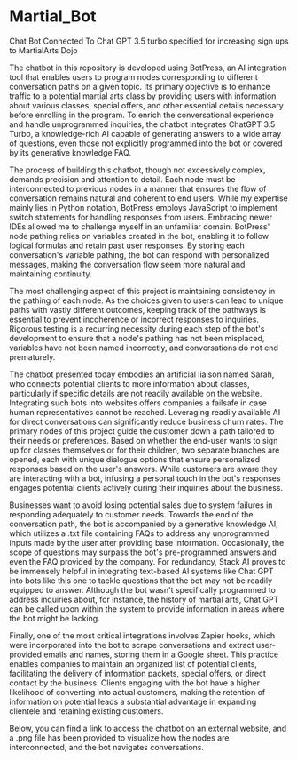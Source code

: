 # Martial_Bot
Chat Bot Connected To Chat GPT 3.5 turbo specified for increasing sign ups to MartialArts Dojo


The chatbot in this repository is developed using BotPress, an AI integration tool that enables users to program nodes corresponding to different conversation paths on a given topic. Its primary objective is to enhance traffic to a potential martial arts class by providing users with information about various classes, special offers, and other essential details necessary before enrolling in the program. To enrich the conversational experience and handle unprogrammed inquiries, the chatbot integrates ChatGPT 3.5 Turbo, a knowledge-rich AI capable of generating answers to a wide array of questions, even those not explicitly programmed into the bot or covered by its generative knowledge FAQ.</n>

The process of building this chatbot, though not excessively complex, demands precision and attention to detail. Each node must be interconnected to previous nodes in a manner that ensures the flow of conversation remains natural and coherent to end users. While my expertise mainly lies in Python notation, BotPress employs JavaScript to implement switch statements for handling responses from users. Embracing newer IDEs allowed me to challenge myself in an unfamiliar domain. BotPress' node pathing relies on variables created in the bot, enabling it to follow logical formulas and retain past user responses. By storing each conversation's variable pathing, the bot can respond with personalized messages, making the conversation flow seem more natural and maintaining continuity.

The most challenging aspect of this project is maintaining consistency in the pathing of each node. As the choices given to users can lead to unique paths with vastly different outcomes, keeping track of the pathways is essential to prevent incoherence or incorrect responses to inquiries. Rigorous testing is a recurring necessity during each step of the bot's development to ensure that a node's pathing has not been misplaced, variables have not been named incorrectly, and conversations do not end prematurely.

The chatbot presented today embodies an artificial liaison named Sarah, who connects potential clients to more information about classes, particularly if specific details are not readily available on the website. Integrating such bots into websites offers companies a failsafe in case human representatives cannot be reached. Leveraging readily available AI for direct conversations can significantly reduce business churn rates. The primary nodes of this project guide the customer down a path tailored to their needs or preferences. Based on whether the end-user wants to sign up for classes themselves or for their children, two separate branches are opened, each with unique dialogue options that ensure personalized responses based on the user's answers. While customers are aware they are interacting with a bot, infusing a personal touch in the bot's responses engages potential clients actively during their inquiries about the business.

Businesses want to avoid losing potential sales due to system failures in responding adequately to customer needs. Towards the end of the conversation path, the bot is accompanied by a generative knowledge AI, which utilizes a .txt file containing FAQs to address any unprogrammed inputs made by the user after providing base information. Occasionally, the scope of questions may surpass the bot's pre-programmed answers and even the FAQ provided by the company. For redundancy, Stack AI proves to be immensely helpful in integrating text-based AI systems like Chat GPT into bots like this one to tackle questions that the bot may not be readily equipped to answer. Although the bot wasn't specifically programmed to address inquiries about, for instance, the history of martial arts, Chat GPT can be called upon within the system to provide information in areas where the bot might be lacking.

Finally, one of the most critical integrations involves Zapier hooks, which were incorporated into the bot to scrape conversations and extract user-provided emails and names, storing them in a Google sheet. This practice enables companies to maintain an organized list of potential clients, facilitating the delivery of information packets, special offers, or direct contact by the business. Clients engaging with the bot have a higher likelihood of converting into actual customers, making the retention of information on potential leads a substantial advantage in expanding clientele and retaining existing customers.

Below, you can find a link to access the chatbot on an external website, and a .png file has been provided to visualize how the nodes are interconnected, and the bot navigates conversations.
